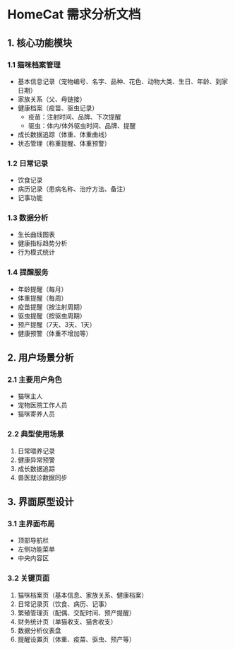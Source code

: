 # HomeCat 需求分析文档

## 1. 核心功能模块

### 1.1 猫咪档案管理
- 基本信息记录（宠物编号、名字、品种、花色、动物大类、生日、年龄、到家日期）
- 家族关系（父、母链接）
- 健康档案（疫苗、驱虫记录）
  - 疫苗：注射时间、品牌、下次提醒
  - 驱虫：体内/体外驱虫时间、品牌、提醒
- 成长数据追踪（体重、体重曲线）
- 状态管理（称重提醒、体重预警）

### 1.2 日常记录
- 饮食记录
- 病历记录（患病名称、治疗方法、备注）
- 记事功能

### 1.3 数据分析
- 生长曲线图表
- 健康指标趋势分析
- 行为模式统计

### 1.4 提醒服务
- 年龄提醒（每月）
- 体重提醒（每周）
- 疫苗提醒（按注射周期）
- 驱虫提醒（按驱虫周期）
- 预产提醒（7天、3天、1天）
- 健康预警（体重不增加等）

## 2. 用户场景分析

### 2.1 主要用户角色
- 猫咪主人
- 宠物医院工作人员
- 猫咪寄养人员

### 2.2 典型使用场景
1. 日常喂养记录
2. 健康异常预警
3. 成长数据追踪
4. 兽医就诊数据同步

## 3. 界面原型设计

### 3.1 主界面布局
- 顶部导航栏
- 左侧功能菜单
- 中央内容区

### 3.2 关键页面
1. 猫咪档案页（基本信息、家族关系、健康档案）
2. 日常记录页（饮食、病历、记事）
3. 繁殖管理页（配偶、交配时间、预产提醒）
4. 财务统计页（单猫收支、猫舍收支）
5. 数据分析仪表盘
6. 提醒设置页（体重、疫苗、驱虫、预产等）